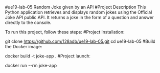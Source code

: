#ue19-lab-05
Random Joke given by an API
#Project Description
This Python application retrieves and displays random jokes using the Official Joke API public API. It returns a joke in the form of a question and answer directly to the console.

To run this project, follow these steps:
#Project Installation:

git clone https://github.com/128adb/ue19-lab-05.git
cd ue19-lab-05
#Build the Docker image:

docker build -t joke-app .
#Project launch:

docker run --rm joke-app
